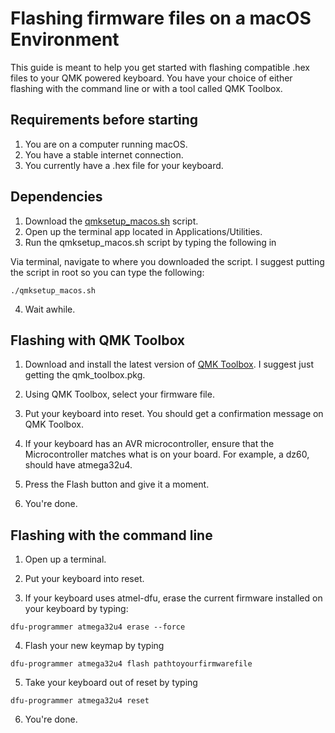 # Flashing firmware files on a macOS Environment

This guide is meant to help you get started with flashing compatible
.hex files to your QMK powered keyboard. You have your choice of either flashing with the command line or with a tool called QMK Toolbox. 

## Requirements before starting
1. You are on a computer running macOS.
2. You have a stable internet connection.
3. You currently have a .hex file for your keyboard.

## Dependencies

1. Download the [qmksetup_macos.sh](qmksetup_macos.sh) script. 
2. Open up the terminal app located in Applications/Utilities.
3. Run the qmksetup_macos.sh script by typing the following in

Via terminal, navigate to where you downloaded the script. I suggest putting the script in root so
you can type the following: 

```
./qmksetup_macos.sh
```
4. Wait awhile.

## Flashing with QMK Toolbox

1. Download and install the latest version of [QMK Toolbox](https://github.com/qmk/qmk_toolbox/releases). I suggest just getting the qmk_toolbox.pkg. 

2. Using QMK Toolbox, select your firmware file.

3. Put your keyboard into reset. You should get a confirmation message on QMK Toolbox.

4. If your keyboard has an AVR microcontroller, ensure that the Microcontroller matches what is on your board. For example, a dz60, should have atmega32u4. 

5. Press the Flash button and give it a moment.

6. You're done. 

## Flashing with the command line

1. Open up a terminal.

2. Put your keyboard into reset.

3. If your keyboard uses atmel-dfu, erase the current firmware installed on your keyboard by typing:
```
dfu-programmer atmega32u4 erase --force
```

4. Flash your new keymap by typing

```
dfu-programmer atmega32u4 flash pathtoyourfirmwarefile
```

5. Take your keyboard out of reset by typing

```
dfu-programmer atmega32u4 reset
```

6. You're done. 



